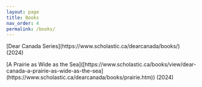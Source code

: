 ```yaml
---
layout: page
title: Books
nav_order: 4
permalink: /books/
---
```


<p>[Dear Canada Series](https://www.scholastic.ca/dearcanada/books/) (2024)</p>
<p>[A Prairie as Wide as the Sea]([https://www.scholastic.ca/books/view/dear-canada-a-prairie-as-wide-as-the-sea](https://www.scholastic.ca/dearcanada/books/prairie.htm)) (2024)</p>


